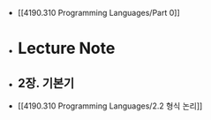 - [[4190.310 Programming Languages/Part 0]]
- # Lecture Note
- ## 2장. 기본기
- [[4190.310 Programming Languages/2.2 형식 논리]]